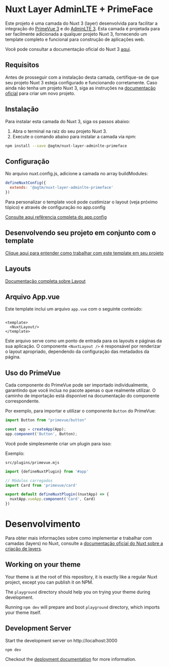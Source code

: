# Nuxt Layer AdminLTE + PrimeFace

Este projeto é uma camada do Nuxt 3 (layer) desenvolvida para facilitar a integração
do [PrimeVue 3](https://primefaces.org/primevue/) e do [AdminLTE 3](https://adminlte.io/themes/v3/). Esta camada é
projetada para ser facilmente adicionada a qualquer projeto Nuxt 3, fornecendo um template completo e funcional para
construção de aplicações web.

Você pode consultar a documentação oficial do Nuxt 3 [aqui](https://v3.nuxtjs.org/).

## Requisitos

Antes de prosseguir com a instalação desta camada, certifique-se de que seu projeto Nuxt 3 esteja configurado e
funcionando corretamente. Caso ainda não tenha um projeto Nuxt 3, siga as instruções
na [documentação oficial](https://v3.nuxtjs.org/docs/getting-started/introduction) para criar um novo projeto.

## Instalação

Para instalar esta camada do Nuxt 3, siga os passos abaixo:

1. Abra o terminal na raiz do seu projeto Nuxt 3.
2. Execute o comando abaixo para instalar a camada via npm:

```bash
npm install --save @agtm/nuxt-layer-adminlte-primeface
```

## Configuração

No arquivo nuxt.config.js, adicione a camada no array buildModules:

```javascript
defineNuxtConfig({
  extends: '@agtm/nuxt-layer-adminlte-primeface'
})
```

Para personalizar o template você pode custimizar o layout (veja próximo tópico) e através de configuração no
app.config

[Consulte aqui refêrencia completa do app.config](./docs/config.md)

## Desenvolvendo seu projeto em conjunto com o template

[Clique aqui para entender como trabalhar com este template em seu projeto](./docs/config.md)

## Layouts

[Documentação completa sobre Layout](./docs/layout.md)

## Arquivo App.vue

Este template inclui um arquivo `app.vue` com o seguinte conteúdo:

```vue

<template>
  <NuxtLayout/>
</template>
```

Este arquivo serve como um ponto de entrada para os layouts e páginas da sua aplicação. O componente `<NuxtLayout />` é
responsável por renderizar o layout apropriado, dependendo da configuração das metadados da página.

## Uso do PrimeVue

Cada componente do PrimeVue pode ser importado individualmente, garantindo que você inclua no pacote apenas o que
realmente utilizar. O caminho de importação está disponível na documentação do componente correspondente.

Por exemplo, para importar e utilizar o componente `Button` do PrimeVue:

```javascript
import Button from "primevue/button"

const app = createApp(App);
app.component('Button', Button);
```

Você pode simplesmente criar um plugin para isso:

Exemplo:

    src/plugins/primevue.mjs

```javascript
import {defineNuxtPlugin} from '#app'

// Módulos carregados
import Card from 'primevue/card'

export default defineNuxtPlugin((nuxtApp) => {
  nuxtApp.vueApp.component('Card', Card)
})
```

# Desenvolvimento

Para obter mais informações sobre como implementar e trabalhar com camadas (layers) no Nuxt, consulte
a [documentação oficial do Nuxt sobre a criação de layers](https://nuxt.com/docs/getting-started/layers).



## Working on your theme

Your theme is at the root of this repository, it is exactly like a regular Nuxt project, except you can publish it on
NPM.

The `playground` directory should help you on trying your theme during development.

Running `npm dev` will prepare and boot `playground` directory, which imports your theme itself.

## Development Server

Start the development server on http://localhost:3000

```bash
npm dev
```

Checkout the [deployment documentation](https://v3.nuxtjs.org/docs/deployment) for more information.
